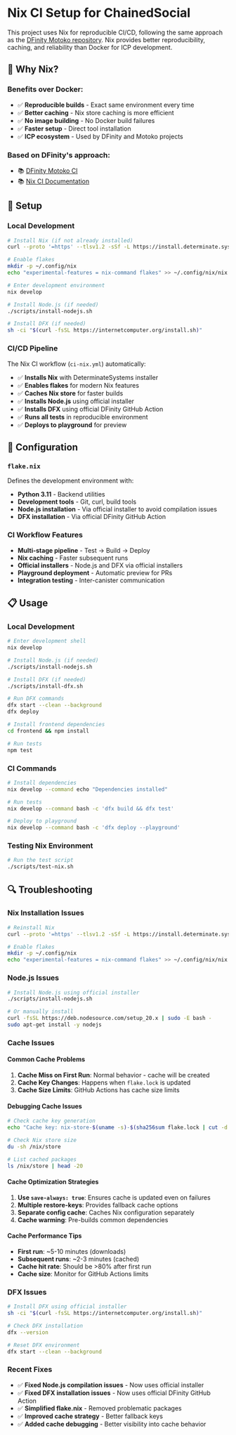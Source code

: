 # Nix CI Setup for ChainedSocial

This project uses Nix for reproducible CI/CD, following the same approach as the [DFinity Motoko repository](https://github.com/dfinity/motoko/pull/5067/). Nix provides better reproducibility, caching, and reliability than Docker for ICP development.

## 🐧 Why Nix?

### Benefits over Docker:
- ✅ **Reproducible builds** - Exact same environment every time
- ✅ **Better caching** - Nix store caching is more efficient
- ✅ **No image building** - No Docker build failures
- ✅ **Faster setup** - Direct tool installation
- ✅ **ICP ecosystem** - Used by DFinity and Motoko projects

### Based on DFinity's approach:
- 📚 [DFinity Motoko CI](https://github.com/dfinity/motoko/pull/5067/)
- 📚 [Nix CI Documentation](https://nix.dev/tutorials/continuous-integration-github-actions)

## 🚀 Setup

### Local Development
```bash
# Install Nix (if not already installed)
curl --proto '=https' --tlsv1.2 -sSf -L https://install.determinate.systems/nix | sh -s -- install

# Enable flakes
mkdir -p ~/.config/nix
echo "experimental-features = nix-command flakes" >> ~/.config/nix/nix.conf

# Enter development environment
nix develop

# Install Node.js (if needed)
./scripts/install-nodejs.sh

# Install DFX (if needed)
sh -ci "$(curl -fsSL https://internetcomputer.org/install.sh)"
```

### CI/CD Pipeline
The Nix CI workflow (`ci-nix.yml`) automatically:
- ✅ **Installs Nix** with DeterminateSystems installer
- ✅ **Enables flakes** for modern Nix features
- ✅ **Caches Nix store** for faster builds
- ✅ **Installs Node.js** using official installer
- ✅ **Installs DFX** using official DFinity GitHub Action
- ✅ **Runs all tests** in reproducible environment
- ✅ **Deploys to playground** for preview

## 🔧 Configuration

### `flake.nix`
Defines the development environment with:
- **Python 3.11** - Backend utilities
- **Development tools** - Git, curl, build tools
- **Node.js installation** - Via official installer to avoid compilation issues
- **DFX installation** - Via official DFinity GitHub Action

### CI Workflow Features
- **Multi-stage pipeline** - Test → Build → Deploy
- **Nix caching** - Faster subsequent runs
- **Official installers** - Node.js and DFX via official installers
- **Playground deployment** - Automatic preview for PRs
- **Integration testing** - Inter-canister communication

## 📋 Usage

### Local Development
```bash
# Enter development shell
nix develop

# Install Node.js (if needed)
./scripts/install-nodejs.sh

# Install DFX (if needed)
./scripts/install-dfx.sh

# Run DFX commands
dfx start --clean --background
dfx deploy

# Install frontend dependencies
cd frontend && npm install

# Run tests
npm test
```

### CI Commands
```bash
# Install dependencies
nix develop --command echo "Dependencies installed"

# Run tests
nix develop --command bash -c 'dfx build && dfx test'

# Deploy to playground
nix develop --command bash -c 'dfx deploy --playground'
```

### Testing Nix Environment
```bash
# Run the test script
./scripts/test-nix.sh
```

## 🔍 Troubleshooting

### Nix Installation Issues
```bash
# Reinstall Nix
curl --proto '=https' --tlsv1.2 -sSf -L https://install.determinate.systems/nix | sh -s -- install

# Enable flakes
mkdir -p ~/.config/nix
echo "experimental-features = nix-command flakes" >> ~/.config/nix/nix.conf
```

### Node.js Issues
```bash
# Install Node.js using official installer
./scripts/install-nodejs.sh

# Or manually install
curl -fsSL https://deb.nodesource.com/setup_20.x | sudo -E bash -
sudo apt-get install -y nodejs
```

### Cache Issues

#### Common Cache Problems
1. **Cache Miss on First Run**: Normal behavior - cache will be created
2. **Cache Key Changes**: Happens when `flake.lock` is updated
3. **Cache Size Limits**: GitHub Actions has cache size limits

#### Debugging Cache Issues
```bash
# Check cache key generation
echo "Cache key: nix-store-$(uname -s)-$(sha256sum flake.lock | cut -d' ' -f1)"

# Check Nix store size
du -sh /nix/store

# List cached packages
ls /nix/store | head -20
```

#### Cache Optimization Strategies
1. **Use `save-always: true`**: Ensures cache is updated even on failures
2. **Multiple restore-keys**: Provides fallback cache options
3. **Separate config cache**: Caches Nix configuration separately
4. **Cache warming**: Pre-builds common dependencies

#### Cache Performance Tips
- **First run**: ~5-10 minutes (downloads)
- **Subsequent runs**: ~2-3 minutes (cached)
- **Cache hit rate**: Should be >80% after first run
- **Cache size**: Monitor for GitHub Actions limits

### DFX Issues
```bash
# Install DFX using official installer
sh -ci "$(curl -fsSL https://internetcomputer.org/install.sh)"

# Check DFX installation
dfx --version

# Reset DFX environment
dfx start --clean --background
```

### Recent Fixes
- ✅ **Fixed Node.js compilation issues** - Now uses official installer
- ✅ **Fixed DFX installation issues** - Now uses official DFinity GitHub Action
- ✅ **Simplified flake.nix** - Removed problematic packages
- ✅ **Improved cache strategy** - Better fallback keys
- ✅ **Added cache debugging** - Better visibility into cache behavior 